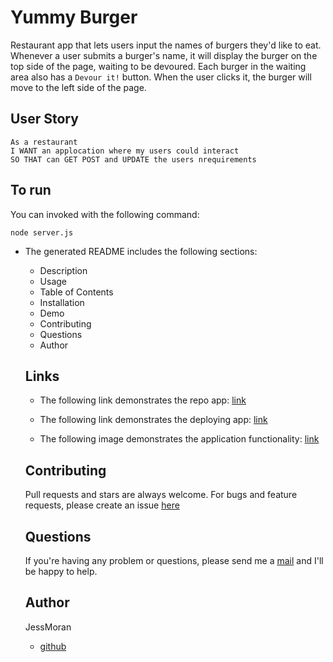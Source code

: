 # Yummy Burger

 Restaurant app that lets users input the names of burgers they'd like to eat. 
 Whenever a user submits a burger's name, it will display the burger on the top side of the page, waiting to be devoured.
 Each burger in the waiting area also has a `Devour it!` button. When the user clicks it, the burger will move to the left side of the page. 
 
## User Story

```
As a restaurant 
I WANT an applocation where my users could interact
SO THAT can GET POST and UPDATE the users nrequirements
```

## To run 
You can invoked with the following command:

```
node server.js
```

* The generated README includes the following sections: 

    * Description
    * Usage
    * Table of Contents
    * Installation
    * Demo
    * Contributing
    * Questions
    * Author


  ## Links
  - The following link demonstrates the repo app: [link](https://github.com/JessMoran/yummy-burger)
  
  - The following link demonstrates the deploying app: [link]()

  - The following image demonstrates the application functionality: [link](https://youtu.be/MGkounhe78w)

  ## Contributing
  Pull requests and stars are always welcome.
  For bugs and feature requests, please create an issue [here](https://github.com/JessMoran/yummy-burger/issues)

  ## Questions
  If you're having any problem or questions, please send me a [mail](mailto:jessmoran.dev@gmail.com) and I'll be happy to help.

  ## Author
  JessMoran
  - [github](https://github.com/JessMoran)
  
